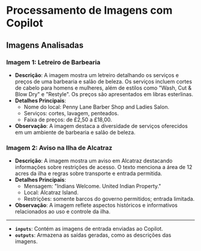 # Processamento de Imagens com Copilot

## Imagens Analisadas

### Imagem 1: Letreiro de Barbearia
- **Descrição**: A imagem mostra um letreiro detalhando os serviços e preços de uma barbearia e salão de beleza. Os serviços incluem cortes de cabelo para homens e mulheres, além de estilos como "Wash, Cut & Blow Dry" e "Restyle". Os preços são apresentados em libras esterlinas.
- **Detalhes Principais**:
  - Nome do local: Penny Lane Barber Shop and Ladies Salon.
  - Serviços: cortes, lavagem, penteados.
  - Faixa de preços: de £2,50 a £18,00.
- **Observação**: A imagem destaca a diversidade de serviços oferecidos em um ambiente de barbearia e salão de beleza.

### Imagem 2: Aviso na Ilha de Alcatraz
- **Descrição**: A imagem mostra um aviso em Alcatraz destacando informações sobre restrições de acesso. O texto menciona a área de 12 acres da ilha e regras sobre transporte e entrada permitida.
- **Detalhes Principais**:
  - Mensagem: "Indians Welcome. United Indian Property."
  - Local: Alcatraz Island.
  - Restrições: somente barcos do governo permitidos; entrada limitada.
- **Observação**: A imagem reflete aspectos históricos e informativos relacionados ao uso e controle da ilha.

---

- **`inputs`**: Contém as imagens de entrada enviadas ao Copilot.
- **`outputs`**: Armazena as saídas geradas, como as descrições das imagens.
